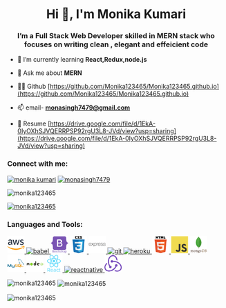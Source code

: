 
<h1 align="center">Hi 👋, I'm Monika Kumari</h1>
<h3 align="center">I’m a Full Stack Web Developer skilled in MERN stack who focuses on writing clean , elegant and effeicient code</h3>



- 🌱 I’m currently learning **React,Redux,node.js**
- 💬 Ask me about **MERN**
- 👨‍💻 Github [https://github.com/Monika123465/Monika123465.github.io](https://github.com/Monika123465/Monika123465.github.io)
- 📫 email- **monasingh7479@gmail.com**

- 📄 Resume [https://drive.google.com/file/d/1EkA-0IyOXhSJVQERRPSP92rgU3L8-JVd/view?usp=sharing](https://drive.google.com/file/d/1EkA-0IyOXhSJVQERRPSP92rgU3L8-JVd/view?usp=sharing)

<h3 align="left">Connect with me:</h3>
<p align="left">
<a href="https://linkedin.com/in/monika kumari" target="blank"><img align="center" src="https://raw.githubusercontent.com/rahuldkjain/github-profile-readme-generator/master/src/images/icons/Social/linked-in-alt.svg" alt="monika kumari" height="30" width="40" /></a>
<a href="https://codesandbox.com/monasingh7479" target="blank"><img align="center" src="https://raw.githubusercontent.com/rahuldkjain/github-profile-readme-generator/master/src/images/icons/Social/codesandbox.svg" alt="monasingh7479" height="30" width="40" /></a>
</p>
 <p align="left"> <img src="https://komarev.com/ghpvc/?username=monika123465&label=Profile%20views&color=0e75b6&style=flat" alt="monika123465" /> </p>

<p align="left"> <a href="https://github.com/ryo-ma/github-profile-trophy"><img src="https://github-profile-trophy.vercel.app/?username=monika123465" alt="monika123465" /></a> </p>

<h3 align="left">Languages and Tools:</h3>
<p align="left"> <a href="https://aws.amazon.com" target="_blank" rel="noreferrer"> <img src="https://raw.githubusercontent.com/devicons/devicon/master/icons/amazonwebservices/amazonwebservices-original-wordmark.svg" alt="aws" width="40" height="40"/> </a> <a href="https://babeljs.io/" target="_blank" rel="noreferrer"> <img src="https://www.vectorlogo.zone/logos/babeljs/babeljs-icon.svg" alt="babel" width="40" height="40"/> </a> <a href="https://getbootstrap.com" target="_blank" rel="noreferrer"> <img src="https://raw.githubusercontent.com/devicons/devicon/master/icons/bootstrap/bootstrap-plain-wordmark.svg" alt="bootstrap" width="40" height="40"/> </a> <a href="https://www.w3schools.com/css/" target="_blank" rel="noreferrer"> <img src="https://raw.githubusercontent.com/devicons/devicon/master/icons/css3/css3-original-wordmark.svg" alt="css3" width="40" height="40"/> </a> <a href="https://expressjs.com" target="_blank" rel="noreferrer"> <img src="https://raw.githubusercontent.com/devicons/devicon/master/icons/express/express-original-wordmark.svg" alt="express" width="40" height="40"/> </a> <a href="https://git-scm.com/" target="_blank" rel="noreferrer"> <img src="https://www.vectorlogo.zone/logos/git-scm/git-scm-icon.svg" alt="git" width="40" height="40"/> </a> <a href="https://heroku.com" target="_blank" rel="noreferrer"> <img src="https://www.vectorlogo.zone/logos/heroku/heroku-icon.svg" alt="heroku" width="40" height="40"/> </a> <a href="https://www.w3.org/html/" target="_blank" rel="noreferrer"> <img src="https://raw.githubusercontent.com/devicons/devicon/master/icons/html5/html5-original-wordmark.svg" alt="html5" width="40" height="40"/> </a> <a href="https://developer.mozilla.org/en-US/docs/Web/JavaScript" target="_blank" rel="noreferrer"> <img src="https://raw.githubusercontent.com/devicons/devicon/master/icons/javascript/javascript-original.svg" alt="javascript" width="40" height="40"/> </a> <a href="https://www.mongodb.com/" target="_blank" rel="noreferrer"> <img src="https://raw.githubusercontent.com/devicons/devicon/master/icons/mongodb/mongodb-original-wordmark.svg" alt="mongodb" width="40" height="40"/> </a> <a href="https://www.mysql.com/" target="_blank" rel="noreferrer"> <img src="https://raw.githubusercontent.com/devicons/devicon/master/icons/mysql/mysql-original-wordmark.svg" alt="mysql" width="40" height="40"/> </a> <a href="https://nodejs.org" target="_blank" rel="noreferrer"> <img src="https://raw.githubusercontent.com/devicons/devicon/master/icons/nodejs/nodejs-original-wordmark.svg" alt="nodejs" width="40" height="40"/> </a> <a href="https://reactjs.org/" target="_blank" rel="noreferrer"> <img src="https://raw.githubusercontent.com/devicons/devicon/master/icons/react/react-original-wordmark.svg" alt="react" width="40" height="40"/> </a> <a href="https://reactnative.dev/" target="_blank" rel="noreferrer"> <img src="https://reactnative.dev/img/header_logo.svg" alt="reactnative" width="40" height="40"/> </a> <a href="https://redux.js.org" target="_blank" rel="noreferrer"> <img src="https://raw.githubusercontent.com/devicons/devicon/master/icons/redux/redux-original.svg" alt="redux" width="40" height="40"/> </a> </p>

<p><img align="left" src="https://github-readme-stats.vercel.app/api/top-langs?username=monika123465&show_icons=true&locale=en&layout=compact" alt="monika123465" /></p>

<p>&nbsp;<img align="center" src="https://github-readme-stats.vercel.app/api?username=monika123465&show_icons=true&locale=en" alt="monika123465" /></p>

<p><img align="center" src="https://github-readme-streak-stats.herokuapp.com/?user=monika123465&" alt="monika123465" /></p>
